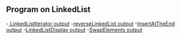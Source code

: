 ##  Program on LinkedList 

-[ LinkedListIterator output](https://github.com/Keerthana2M/java/blob/main/Lab1-List/Lab1b-List/1b.LinkedList/LinkedListIterator_output.png)
-[reverseLinkedList output]()
-[InsertAtTheEnd output](https://github.com/Keerthana2M/java/blob/main/Lab1-List/Lab1b-List/1b.LinkedList/InsertAtEnd_output.png)
-[LinkedListDisplay output](https://github.com/Keerthana2M/java/blob/main/Lab1-List/Lab1b-List/1b.LinkedList/LinkedListDisplay_output.png)
-[SwapElements output]()
